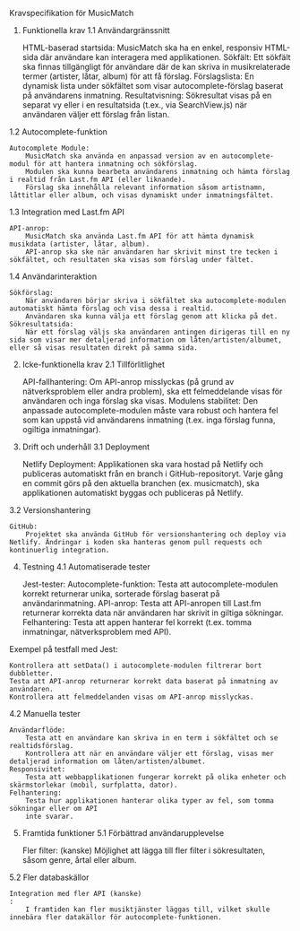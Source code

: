 Kravspecifikation för MusicMatch
1. Funktionella krav
1.1 Användargränssnitt

    HTML-baserad startsida:
        MusicMatch ska ha en enkel, responsiv HTML-sida där användare kan interagera med applikationen.
        Sökfält: Ett sökfält ska finnas tillgängligt för användare där de kan skriva in musikrelaterade termer (artister, låtar, album) för att få förslag.
        Förslagslista: En dynamisk lista under sökfältet som visar autocomplete-förslag baserat på användarens inmatning.
        Resultatvisning: Sökresultat visas på en separat vy eller i en resultatsida (t.ex., via SearchView.js) när användaren väljer ett förslag från listan.

1.2 Autocomplete-funktion

    Autocomplete Module:
        MusicMatch ska använda en anpassad version av en autocomplete-modul för att hantera inmatning och sökförslag.
        Modulen ska kunna bearbeta användarens inmatning och hämta förslag i realtid från Last.fm API (eller liknande).
        Förslag ska innehålla relevant information såsom artistnamn, låttitlar eller album, och visas dynamiskt under inmatningsfältet.

1.3 Integration med Last.fm API

    API-anrop:
        MusicMatch ska använda Last.fm API för att hämta dynamisk musikdata (artister, låtar, album).
        API-anrop ska ske när användaren har skrivit minst tre tecken i sökfältet, och resultaten ska visas som förslag under fältet.

1.4 Användarinteraktion

    Sökförslag:
        När användaren börjar skriva i sökfältet ska autocomplete-modulen automatiskt hämta förslag och visa dessa i realtid.
        Användaren ska kunna välja ett förslag genom att klicka på det.
    Sökresultatsida:
        När ett förslag väljs ska användaren antingen dirigeras till en ny sida som visar mer detaljerad information om låten/artisten/albumet, eller så visas resultaten direkt på samma sida.

2. Icke-funktionella krav
2.1 Tillförlitlighet

    API-fallhantering:
        Om API-anrop misslyckas (på grund av nätverksproblem eller andra problem), ska ett felmeddelande visas för användaren och inga förslag ska visas.
    Modulens stabilitet:
        Den anpassade autocomplete-modulen måste vara robust och hantera fel som kan uppstå vid användarens inmatning (t.ex. inga förslag funna, ogiltiga inmatningar).

3. Drift och underhåll
3.1 Deployment

    Netlify Deployment:
        Applikationen ska vara hostad på Netlify och publiceras automatiskt från en branch i GitHub-repositoryt. Varje gång en commit görs på den aktuella branchen (ex. musicmatch), ska applikationen automatiskt byggas och publiceras på Netlify.

3.2 Versionshantering

    GitHub:
        Projektet ska använda GitHub för versionshantering och deploy via Netlify. Ändringar i koden ska hanteras genom pull requests och kontinuerlig integration.

4. Testning
4.1 Automatiserade tester

    Jest-tester:
        Autocomplete-funktion: Testa att autocomplete-modulen korrekt returnerar unika, sorterade förslag baserat på användarinmatning.
        API-anrop: Testa att API-anropen till Last.fm returnerar korrekta data när användaren har skrivit in giltiga sökningar.
        Felhantering: Testa att appen hanterar fel korrekt (t.ex. tomma inmatningar, nätverksproblem med API).

Exempel på testfall med Jest:

    Kontrollera att setData() i autocomplete-modulen filtrerar bort dubbletter.
    Testa att API-anrop returnerar korrekt data baserat på inmatning av användaren.
    Kontrollera att felmeddelanden visas om API-anrop misslyckas.

4.2 Manuella tester

    Användarflöde:
        Testa att en användare kan skriva in en term i sökfältet och se realtidsförslag.
        Kontrollera att när en användare väljer ett förslag, visas mer detaljerad information om låten/artisten/albumet.
    Responsivitet:
        Testa att webbapplikationen fungerar korrekt på olika enheter och skärmstorlekar (mobil, surfplatta, dator).
    Felhantering:
        Testa hur applikationen hanterar olika typer av fel, som tomma sökningar eller om API
        inte svarar.

5. Framtida funktioner
5.1 Förbättrad användarupplevelse

    Fler filter: (kanske)
        Möjlighet att lägga till fler filter i sökresultaten, såsom genre, årtal eller album.

5.2 Fler databaskällor

    Integration med fler API (kanske)
    :
        I framtiden kan fler musiktjänster läggas till, vilket skulle innebära fler datakällor för autocomplete-funktionen.